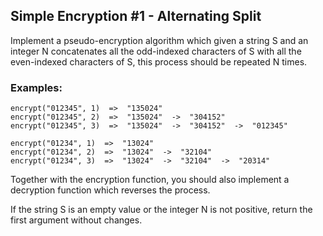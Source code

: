 ## Simple Encryption #1 - Alternating Split
Implement a pseudo-encryption algorithm which given a string S and an integer N concatenates all the odd-indexed characters of S with all the even-indexed characters of S, this process should be repeated N times.

### Examples:

    encrypt("012345", 1)  =>  "135024"
    encrypt("012345", 2)  =>  "135024"  ->  "304152"
    encrypt("012345", 3)  =>  "135024"  ->  "304152"  ->  "012345"
    
    encrypt("01234", 1)  =>  "13024"
    encrypt("01234", 2)  =>  "13024"  ->  "32104"
    encrypt("01234", 3)  =>  "13024"  ->  "32104"  ->  "20314"

Together with the encryption function, you should also implement a decryption function which reverses the process.

If the string S is an empty value or the integer N is not positive, return the first argument without changes.